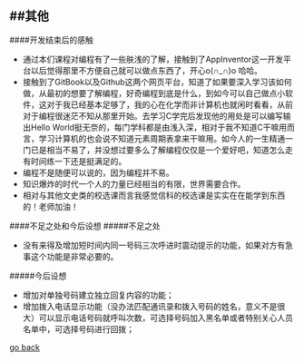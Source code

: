 ##其他
---
####开发结束后的感触
* 通过本们课程对编程有了一些肤浅的了解，接触到了AppInventor这一开发平台以后觉得那里不方便自己就可以做点东西了，开心o(∩_∩)o 哈哈。
* 接触到了GitBook以及Github这两个网页平台，知道了如果要深入学习该如何做，从最初的想要了解编程，好奇编程到底是什么，到如今可以自己做点小软件，这对于我已经基本足够了，我的心在化学而非计算机也就闲时看看，从前对于编程很迷茫不知从那里开始。去学习C学完后发现他的用处是可以编写输出Hello World挺无奈的，每门学科都是由浅入深，相对于我不知道C干嘛用而言，学习计算机的也会说不知道元素周期表拿来干嘛用。如今人的一生精通一门已是相当不易了，并没想过要多么了解编程仅仅是一个爱好吧，知道怎么走有时间练一下还是挺满足的。
* 编程不是随便可以说的，因为编程并不易。
* 知识爆炸的时代一个人的力量已经相当的有限，世界需要合作。
* 相对与其他文史类的校选课而言我感觉信科的校选课是实实在在能学到东西的！老师加油！

####不足之处和今后设想
#####不足之处
* 没有来得及增加短时间内同一号码三次呼进时震动提示的功能，如果对方有急事这个功能是非常必要的。

#####今后设想
* 增加对单独号码建立独立回复内容的功能；
* 增加拨入电话显示功能（没办法匹配通讯录和拨入号码的姓名，意义不是很大）可以显示电话号码就呼叫次数，可选择号码加入黑名单或者特别关心人员名单中，可选择号码进行回拨；

[go back](SUMMARY.md)